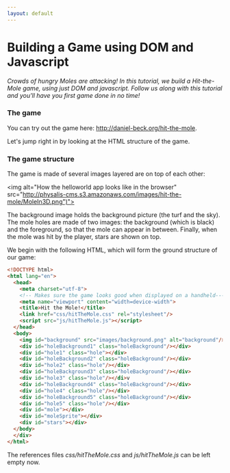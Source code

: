 ```yaml
---
layout: default
---
```

<h1>Building a Game using DOM and Javascript</h1>

_Crowds of hungry Moles are attacking! In this tutorial, we build a Hit-the-Mole game, using just DOM
and javascript. Follow us along with this tutorial and you'll have you first game done in no time!_


<h3>The game</h3>
You can try out the game here: <a href="Link to Amazon s3">http://daniel-beck.org/hit-the-mole</a>.

Let's jump right in by looking at the HTML structure of the game.

<h3>The game structure</h3>
The game is made of several images layered are on top of each other:

 <img alt="How the helloworld app looks like in the browser" src="http://physalis-cms.s3.amazonaws.com/images/hit-the-mole/MoleIn3D.png")">

The background image holds the background picture (the turf and the sky). The mole holes are made of two images: the background (which is black) and the foreground, so that the mole can appear in between. Finally, when the mole was hit by the player, stars are shown on top.

We begin with the following HTML, which will form the ground structure of our game: 

```html
<!DOCTYPE html>
<html lang="en">
  <head>
    <meta charset="utf-8">
    <!-- Makes sure the game looks good when displayed on a handheld--->
    <meta name="viewport" content="width=device-width">
    <title>Hit the Mole!</title>
    <link href="css/hitTheMole.css" rel="stylesheet"/>
    <script src="js/hitTheMole.js"></script>
  </head>
  <body>
    <img id="background" src="images/background.png" alt="background"/>
    <div id="holeBackground1" class="holeBackground"/></div>
    <div id="hole1" class="hole"></div>
    <div id="holeBackground2" class="holeBackground"/></div>
    <div id="hole2" class="hole"/></div>
    <div id="holeBackground3" class="holeBackground"/></div>
    <div id="hole3" class="hole"/></di>v
    <div id="holeBackground4" class="holeBackground"/></div>
    <div id="hole4" class="hole"/></div>
    <div id="holeBackground5" class="holeBackground"/></div>
    <div id="hole5" class="hole"/></div>
    <div id="mole"></div>
    <div id="moleSprite"></div>
    <div id="stars"></div>
  </body>
  </div>
</html>
```

The references files _css/hitTheMole.css_ and _js/hitTheMole.js_ can be left empty now.  
